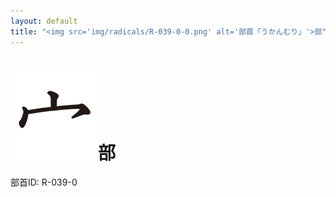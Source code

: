 ```yaml
---
layout: default
title: "<img src='img/radicals/R-039-0-0.png' alt='部首「うかんむり」'>部"  # glyphをタイトルに使用
---
```


# <img src='img/radicals/R-039-0-0.png' alt='部首「うかんむり」'>部
部首ID: R-039-0
